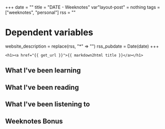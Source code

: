 +++
date = ""
title = "DATE - Weeknotes"
var"layout-post" = nothing
tags = ["weeknotes", "personal"]
rss = ""

# Dependent variables
website_description = replace(rss, "*" => "")
rss_pubdate = Date(date)
+++

~~~
<h1><a href="{{ get_url }}">{{ markdown2html title }}</a></h1>
~~~

## What I've been learning


## What I've been reading


## What I've been listening to


## Weeknotes Bonus



[link-name]: https://link
